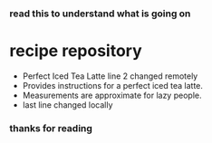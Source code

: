 ### read this to understand what is going on
# recipe repository
- Perfect Iced Tea Latte line 2 changed remotely
- Provides instructions for a perfect iced tea latte.
- Measurements are approximate for lazy people.
- last line changed locally
### thanks for reading